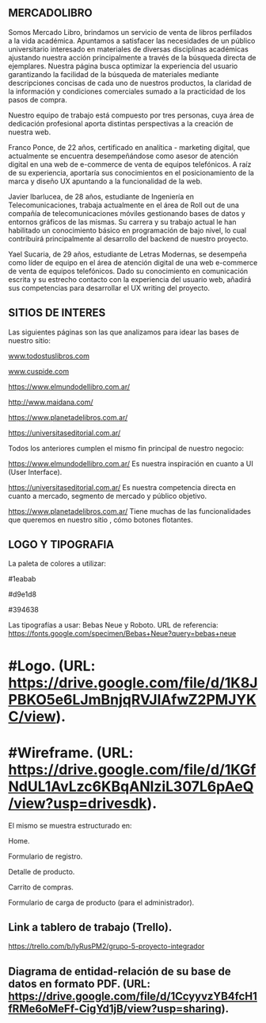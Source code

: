 ## MERCADOLIBRO

Somos Mercado Libro, brindamos un servicio de venta de libros perfilados a la vida académica. Apuntamos a satisfacer las necesidades de un público universitario interesado en materiales de diversas disciplinas académicas ajustando nuestra acción principalmente a través de la búsqueda directa de ejemplares.
Nuestra página busca optimizar la experiencia del usuario garantizando la facilidad de la búsqueda de materiales mediante descripciones concisas de cada uno de nuestros productos, la claridad de la información y condiciones comerciales sumado a la practicidad de los pasos de compra.

Nuestro equipo de trabajo está compuesto por tres personas, cuya área de dedicación profesional aporta distintas perspectivas a la creación de nuestra web.

Franco Ponce, de 22 años, certificado en analítica - marketing digital, que actualmente se encuentra desempeñándose como asesor de atención digital en una web de e-commerce de venta de equipos telefónicos. A raíz de su experiencia, aportaría sus conocimientos en el posicionamiento de la marca y diseño UX apuntando a la funcionalidad de la web.

Javier Ibarlucea, de 28 años, estudiante de Ingeniería en Telecomunicaciones, trabaja actualmente en el área de Roll out de una compañía de telecomunicaciones móviles gestionando bases de datos y entornos gráficos de las mismas. Su carrera y su trabajo actual le han habilitado un conocimiento básico en programación de bajo nivel, lo cual contribuirá principalmente al desarrollo del backend de nuestro proyecto.

Yael Sucaria, de 29 años, estudiante de Letras Modernas, se desempeña como líder de equipo en el área de atención digital de una web e-commerce de venta de equipos telefónicos. Dado su conocimiento en comunicación escrita y su estrecho contacto con la experiencia del usuario web, añadirá sus competencias para desarrollar el UX writing del proyecto.

## SITIOS DE INTERES

Las siguientes páginas son las que analizamos para idear las bases de nuestro sitio:

www.todostuslibros.com

www.cuspide.com

https://www.elmundodellibro.com.ar/

http://www.maidana.com/

https://www.planetadelibros.com.ar/

https://universitaseditorial.com.ar/

Todos los anteriores cumplen el mismo fin principal de nuestro negocio:

https://www.elmundodellibro.com.ar/
Es nuestra inspiración en cuanto a UI (User Interface).

https://universitaseditorial.com.ar/
Es nuestra competencia directa en cuanto a mercado, segmento de mercado y público objetivo.

https://www.planetadelibros.com.ar/
Tiene muchas de las funcionalidades que queremos en nuestro sitio , cómo botones flotantes.

## LOGO Y TIPOGRAFIA

La paleta de colores a utilizar:

#1eabab

#d9e1d8

#394638

Las tipografías a usar: Bebas Neue y Roboto.
URL de referencia: https://fonts.google.com/specimen/Bebas+Neue?query=bebas+neue

# #Logo. (URL: https://drive.google.com/file/d/1K8JPBKO5e6LJmBnjqRVJlAfwZ2PMJYKC/view).

# #Wireframe. (URL: https://drive.google.com/file/d/1KGfNdUL1AvLzc6KBqANlziL307L6pAeQ/view?usp=drivesdk).
El mismo se muestra estructurado en:

Home.

Formulario de registro.

Detalle de producto.

Carrito de compras.

Formulario de carga de producto (para el administrador).

## Link a tablero de trabajo (Trello).
https://trello.com/b/lyRusPM2/grupo-5-proyecto-integrador

## Diagrama de entidad-relación de su base de datos en formato PDF. (URL: https://drive.google.com/file/d/1CcyyvzYB4fcH1fRMe6oMeFf-CigYd1jB/view?usp=sharing).